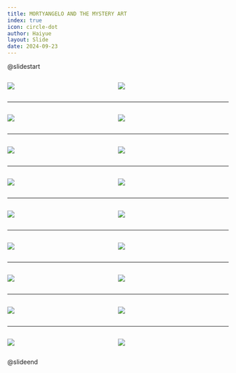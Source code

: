```yaml
---
title: MORTYANGELO AND THE MYSTERY ART
index: true
icon: circle-dot
author: Haiyue
layout: Slide
date: 2024-09-23
---
```

 
@slidestart

<div style="display:flex">
<div style="flex:1">

![](/reading/english/Level-S/MORTYANGELO%20AND%20THE%20MYSTERY%20ART/001.webp)
</div>
<div style="flex:1">

![](/reading/english/Level-S/MORTYANGELO%20AND%20THE%20MYSTERY%20ART/002.webp)
</div>
</div>

---

<div style="display:flex">
<div style="flex:1">

![](/reading/english/Level-S/MORTYANGELO%20AND%20THE%20MYSTERY%20ART/003.webp)
</div>
<div style="flex:1">

![](/reading/english/Level-S/MORTYANGELO%20AND%20THE%20MYSTERY%20ART/004.webp)
</div>
</div>

---

<div style="display:flex">
<div style="flex:1">

![](/reading/english/Level-S/MORTYANGELO%20AND%20THE%20MYSTERY%20ART/005.webp)
</div>
<div style="flex:1">

![](/reading/english/Level-S/MORTYANGELO%20AND%20THE%20MYSTERY%20ART/006.webp)
</div>
</div>

---

<div style="display:flex">
<div style="flex:1">

![](/reading/english/Level-S/MORTYANGELO%20AND%20THE%20MYSTERY%20ART/007.webp)
</div>
<div style="flex:1">

![](/reading/english/Level-S/MORTYANGELO%20AND%20THE%20MYSTERY%20ART/008.webp)
</div>
</div>

---

<div style="display:flex">
<div style="flex:1">

![](/reading/english/Level-S/MORTYANGELO%20AND%20THE%20MYSTERY%20ART/009.webp)
</div>
<div style="flex:1">

![](/reading/english/Level-S/MORTYANGELO%20AND%20THE%20MYSTERY%20ART/010.webp)
</div>
</div>

---

<div style="display:flex">
<div style="flex:1">

![](/reading/english/Level-S/MORTYANGELO%20AND%20THE%20MYSTERY%20ART/011.webp)
</div>
<div style="flex:1">

![](/reading/english/Level-S/MORTYANGELO%20AND%20THE%20MYSTERY%20ART/012.webp)
</div>
</div>

---

<div style="display:flex">
<div style="flex:1">

![](/reading/english/Level-S/MORTYANGELO%20AND%20THE%20MYSTERY%20ART/013.webp)
</div>
<div style="flex:1">

![](/reading/english/Level-S/MORTYANGELO%20AND%20THE%20MYSTERY%20ART/014.webp)
</div>
</div>

---

<div style="display:flex">
<div style="flex:1">

![](/reading/english/Level-S/MORTYANGELO%20AND%20THE%20MYSTERY%20ART/015.webp)
</div>
<div style="flex:1">

![](/reading/english/Level-S/MORTYANGELO%20AND%20THE%20MYSTERY%20ART/016.webp)
</div>
</div>

---

<div style="display:flex">
<div style="flex:1">

![](/reading/english/Level-S/MORTYANGELO%20AND%20THE%20MYSTERY%20ART/017.webp)
</div>
<div style="flex:1">

![](/reading/english/Level-S/MORTYANGELO%20AND%20THE%20MYSTERY%20ART/018.webp)
</div>
</div>

@slideend